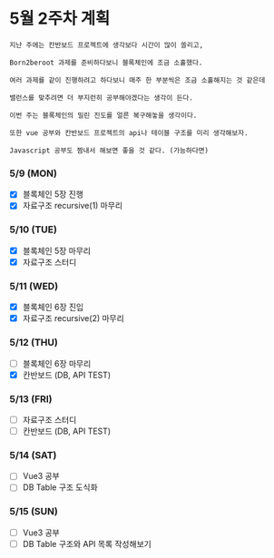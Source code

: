 # 5월 2주차 계획

~~~
지난 주에는 칸반보드 프로젝트에 생각보다 시간이 많이 쏠리고, 

Born2beroot 과제를 준비하다보니 블록체인에 조금 소홀했다. 

여러 과제를 같이 진행하려고 하다보니 매주 한 부분씩은 조금 소홀해지는 것 같은데

밸런스를 맞추려면 더 부지런히 공부해야겠다는 생각이 든다.

이번 주는 블록체인의 밀린 진도를 얼른 복구해놓을 생각이다. 

또한 vue 공부와 칸반보드 프로젝트의 api나 테이블 구조를 미리 생각해보자.

Javascript 공부도 짬내서 해보면 좋을 것 같다. (가능하다면)

~~~

### 5/9 (MON)
- [x] 블록체인 5장 진행
- [x] 자료구조 recursive(1) 마무리 

### 5/10 (TUE)
- [x] 블록체인 5장 마무리
- [x] 자료구조 스터디 

### 5/11 (WED)
- [x] 블록체인 6장 진입
- [x] 자료구조 recursive(2) 마무리

### 5/12 (THU)
- [ ] 블록체인 6장 마무리
- [x] 칸반보드 (DB, API TEST)

### 5/13 (FRI)
- [ ] 자료구조 스터디
- [ ] 칸반보드 (DB, API TEST)

### 5/14 (SAT)
- [ ] Vue3 공부
- [ ] DB Table 구조 도식화

### 5/15 (SUN)
- [ ] Vue3 공부
- [ ] DB Table 구조와 API 목록 작성해보기
